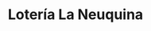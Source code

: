 ---
title: "Lotería La Neuquina"
url: /neuquen/loteria-la-neuquina-general-manuel-belgrano-2/
shop: Lotterie
---